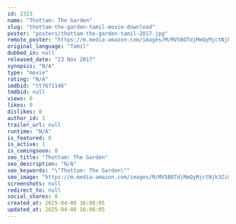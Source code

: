 ```yaml
---
id: 2323
name: "Thottam: The Garden"
slug: "thottam-the-garden-tamil-movie-download"
poster: "posters/thottam-the-garden-tamil-2017.jpg"
remote_poster: "https://m.media-amazon.com/images/M/MV5BOTdjMmQyMjctNjk3Zi00YmYwLThjOGItZjQ1YzdmNDIyMDA2XkEyXkFqcGdeQXVyMzYxOTQ3MDg@._V1_SX300.jpg"
original_language: "Tamil"
dubbed_in: null
released_date: "23 Nov 2017"
synopsis: "N/A"
type: "movie"
rating: "N/A"
imdbid: "tt7671146"
tmdbid: null
views: 0
likes: 0
dislikes: 0
author_id: 1
trailer_url: null
runtime: "N/A"
is_featured: 0
is_active: 1
is_comingsoon: 0
seo_title: "Thottam: The Garden"
seo_description: "N/A"
seo_keywords: "\"Thottam: The Garden\""
seo_image: "https://m.media-amazon.com/images/M/MV5BOTdjMmQyMjctNjk3Zi00YmYwLThjOGItZjQ1YzdmNDIyMDA2XkEyXkFqcGdeQXVyMzYxOTQ3MDg@._V1_SX300.jpg"
screenshots: null
redirect_to: null
social_shares: 0
created_at: 2025-04-08 16:08:05
updated_at: 2025-04-08 16:08:05
---
```


